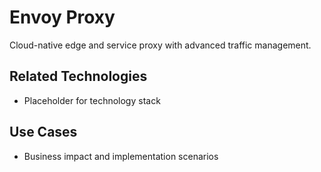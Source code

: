 # Envoy Proxy

Cloud-native edge and service proxy with advanced traffic management.

## Related Technologies
- Placeholder for technology stack

## Use Cases
- Business impact and implementation scenarios
